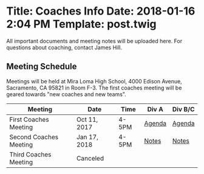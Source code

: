 Title: Coaches Info
Date: 2018-01-16 2:04 PM
Template: post.twig
===

All important documents and meeting notes will be uploaded here. For questions about coaching, contact James Hill.

## Meeting Schedule

Meetings will be held at Mira Loma High School, 4000 Edison Avenue, Sacramento, CA 95821 in Room F-3. The first coaches meeting will be geared towards "new coaches and new teams".

Meeting                  | Date         | Time   | Div A       | Div B/C
-------                  | ----         | ----   | ---         | ---
First Coaches Meeting    | Oct 11, 2017 | 4-5PM  | [Agenda][1] | [Agenda][2]
Second Coaches Meeting   | Jan 17, 2018 | 4-5PM  | [Notes][3]  | [Notes][4]
Third Coaches Meeting    | Canceled |   |  |

[1]: /assets/coaches-info/Division-A/diva-meeting-1-agenda.doc
[2]: /assets/coaches-info/Division-BC/divbc-meeting-1-agenda.doc
[3]: /posts/2018-01-19-Second-Diva-Coaches-Meeting-Documents.html
[4]: /posts/2018-01-19-Second-Divbc-Coaches-Meeting-Documents.html
